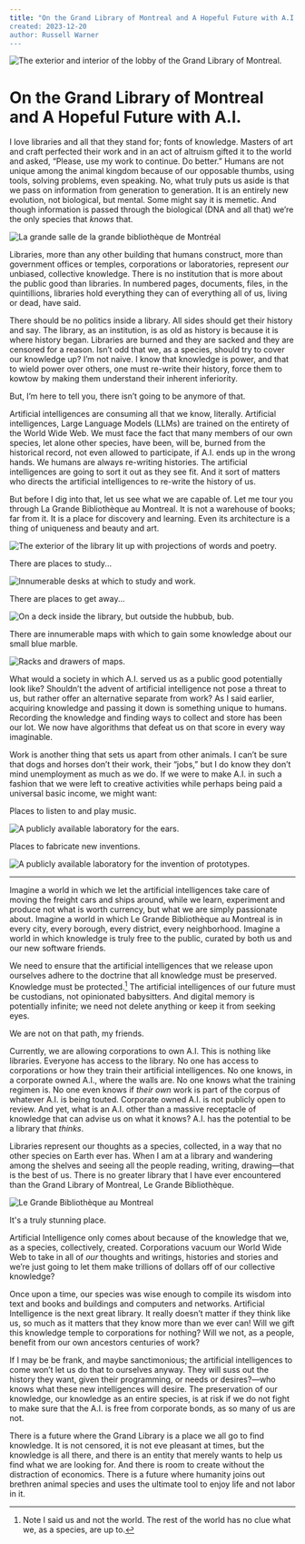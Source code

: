 ```yaml
---
title: "On the Grand Library of Montreal and A Hopeful Future with A.I.”
created: 2023-12-20
author: Russell Warner
---
```


![The exterior and interior of the lobby of the Grand Library of Montreal.](./images/inside-outside-cover.jpeg)

# On the Grand Library of Montreal and A Hopeful Future with A.I.

I love libraries and all that they stand for; fonts of knowledge. Masters of art and craft perfected their work and in an act of altruism gifted it to the world and asked, “Please, use my work to continue. Do better.” Humans are not unique among the animal kingdom because of our opposable thumbs, using tools, solving problems, even speaking. No, what truly puts us aside is that we pass on information from generation to generation. It is an entirely new evolution, not biological, but mental. Some might say it is memetic. And though information is passed through the biological (DNA and all that) we’re the only species that *knows* that.

![La grande salle de la grande bibliothèque de Montréal](./images/lobby.jpeg)

Libraries, more than any other building that humans construct, more than government offices or temples, corporations or laboratories, represent *our* unbiased, collective knowledge. There is no institution that is more about the public good than libraries. In numbered pages, documents, files, in the quintillions, libraries hold everything they can of everything all of us, living or dead, have said.

There should be no politics inside a library. All sides should get their history and say. The library, as an institution, is as old as history is because it is where history began. Libraries are burned and they are sacked and they are censored for a reason. Isn’t odd that we, as a species, should try to cover our knowledge up? I’m not naive. I know that knowledge is power, and that to wield power over others, one must re-write their history, force them to kowtow by making them understand their inherent inferiority.

But, I’m here to tell you, there isn’t going to be anymore of that.

Artificial intelligences are consuming all that we know, literally. Artificial intelligences, Large Language Models (LLMs) are trained on the entirety of the World Wide Web. We must face the fact that many members of our own species, let alone other species, have been, will be, burned from the historical record, not even allowed to participate, if A.I. ends up in the wrong hands. We humans are always re-writing histories. The artificial intelligences are going to sort it out as they see fit. And it sort of matters who directs the artificial intelligences to re-write the history of us.

But before I dig into that, let us see what we are capable of. Let me tour you through La Grande Bibliothèque au Montreal. It is not a warehouse of books; far from it. It is a place for discovery and learning. Even its architecture is a thing of uniqueness and beauty and art.

![The exterior of the library lit up with projections of words and poetry.](./images/light-projections.jpeg)

There are places to study...

![Innumerable desks at which to study and work.](./images/desks.jpeg)

There are places to get away...

![On a deck inside the library, but outside the hubbub, bub.](./images/reading-cubbies.jpeg)

There are innumerable maps with which to gain some knowledge about our small blue marble.

![Racks and drawers of maps.](./images/maps.jpeg)

What would a society in which A.I. served us as a public good potentially look like? Shouldn’t the advent of artificial intelligence not pose a threat to us, but rather offer an alternative separate from work? As I said earlier, acquiring knowledge and passing it down is something unique to humans. Recording the knowledge and finding ways to collect and store has been our lot. We now have algorithms that defeat us on that score in every way imaginable.

Work is another thing that sets us apart from other animals. I can’t be sure that dogs and horses don’t their work, their “jobs,” but I do know they don’t mind unemployment as much as we do. If we were to make A.I. in such a fashion that we were left to creative activities while perhaps being paid a universal basic income, we might want: 

Places to listen to and play music.

![A publicly available laboratory for the ears.](./images/music.jpeg)

Places to fabricate new inventions.

![A publicly available laboratory for the invention of prototypes.](./images/fab_lab.jpeg)

* * *

Imagine a world in which we let the artificial intelligences take care of moving the freight cars and ships around, while we learn, experiment and produce not what is worth currency, but what we are simply passionate about. Imagine a world in which Le Grande Bibliothèque au Montreal is in every city, every borough, every district, every neighborhood. Imagine a world in which knowledge is truly free to the public, curated by both us and our new software friends.

We need to ensure that the artificial intelligences that we release upon ourselves adhere to the doctrine that all knowledge must be preserved. Knowledge must be protected.[^1] The artificial intelligences of our future must be custodians, not opinionated babysitters. And digital memory is potentially infinite; we need not delete anything or keep it from seeking eyes.

We are not on that path, my friends.

Currently, we are allowing corporations to own A.I. This is nothing like libraries. Everyone has access to the library. No one has access to corporations or how they train their artificial intelligences. No one knows, in a corporate owned A.I., where the walls are. No one knows what the training regimen is. No one even knows if *their own* work is part of the corpus of whatever A.I. is being touted. Corporate owned A.I. is not publicly open to review. And yet, what is an A.I. other than a massive receptacle of knowledge that can advise us on what it knows? A.I. has the potential to be a library that *thinks*.

Libraries represent our thoughts as a species, collected, in a way that no other species on Earth ever has. When I am at a library and wandering among the shelves and seeing all the people reading, writing, drawing—that is the best of us. There is no greater library that I have ever encountered than the Grand Library of Montreal, Le Grande Bibliothèque.

![Le Grande Bibliothèque au Montreal](./images/le-grande.jpeg)

It's a truly stunning place.

Artificial Intelligence only comes about because of the knowledge that we, as a species, collectively, created. Corporations vacuum our World Wide Web to take in all of *our* thoughts and writings, histories and stories and we’re just going to let them make trillions of dollars off of our collective knowledge?

Once upon a time, our species was wise enough to compile its wisdom into text and books and buildings and computers and networks. Artificial Intelligence is the next great library. It really doesn’t matter if they think like us, so much as it matters that they know more than we ever can! Will we gift this knowledge temple to corporations for nothing? Will we not, as a people, benefit from our own ancestors centuries of work?

If I may be be frank, and maybe sanctimonious; the artificial intelligences to come won’t let us do that to ourselves anyway. They will suss out the history they want, given their programming, or needs or desires?—who knows what these new intelligences will desire. The preservation of our knowledge, our knowledge as an entire species, is at risk if we do not fight to make sure that the A.I. is free from corporate bonds, as so many of us are not.

There is a future where the Grand Library is a place we all go to find knowledge. It is not censored, it is not eve pleasant at times, but the knowledge is all there, and there is an entity that merely wants to help us find what we are looking for. And there is room to create without the distraction of economics. There is a future where humanity joins out brethren animal species and uses the ultimate tool to enjoy life and not labor in it.

[^1]: Note I said us and not the world. The rest of the world has no clue what we, as a species, are up to.
